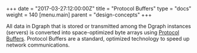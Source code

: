 +++
date = "2017-03-27:12:00:00Z"
title = "Protocol Buffers"
type = "docs"
weight = 140
[menu.main]
    parent = "design-concepts"
+++

All data in Dgraph that is stored or transmitted among the Dgraph instances (servers) is converted into space-optimized byte arrays using [Protocol Buffers](https://developers.google.com/protocol-buffers/). Protocol Buffers are a standard, optimized technology to speed up network communications.
